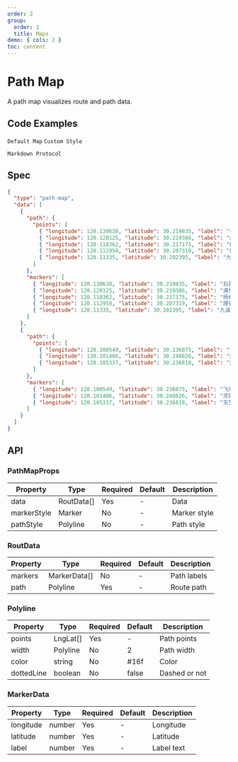 ```yaml
---
order: 2
group:
  order: 2
  title: Maps
demo: { cols: 2 }
toc: content
---
```


# Path Map

A path map visualizes route and path data.

## Code Examples

<code src='./demos/default.tsx'>Default Map</code>
<code src='./demos/line.tsx'>Custom Style</code>

<code src='./demos/markdown.tsx'>Markdown Protocol</code>

## Spec

```json
{
  "type": "path-map",
  "data": [
    {
      "path": {
        "points": [
          { "longitude": 120.130638, "latitude": 30.219835, "label": "石屋洞" },
          { "longitude": 120.128125, "latitude": 30.219386, "label": "满觉陇" },
          { "longitude": 120.118362, "latitude": 30.217175, "label": "杨梅岭" },
          { "longitude": 120.112958, "latitude": 30.207319, "label": "理安寺" },
          { "longitude": 120.11335, "latitude": 30.202395, "label": "九溪烟树" }
        ]
      },
      "markers": [
        { "longitude": 120.130638, "latitude": 30.219835, "label": "石屋洞" },
        { "longitude": 120.128125, "latitude": 30.219386, "label": "满觉陇" },
        { "longitude": 120.118362, "latitude": 30.217175, "label": "杨梅岭" },
        { "longitude": 120.112958, "latitude": 30.207319, "label": "理安寺" },
        { "longitude": 120.11335, "latitude": 30.202395, "label": "九溪烟树" }
      ]
    },
    {
      "path": {
        "points": [
          { "longitude": 120.100549, "latitude": 30.236875, "label": "飞来峰" },
          { "longitude": 120.101406, "latitude": 30.240826, "label": "灵隐寺" },
          { "longitude": 120.105337, "latitude": 30.236818, "label": "天竺三寺" }
        ]
      },
      "markers": [
        { "longitude": 120.100549, "latitude": 30.236875, "label": "飞来峰" },
        { "longitude": 120.101406, "latitude": 30.240826, "label": "灵隐寺" },
        { "longitude": 120.105337, "latitude": 30.236818, "label": "天竺三寺" }
      ]
    }
  ]
}
```

## API

### PathMapProps

| Property    | Type       | Required | Default | Description  |
| ----------- | ---------- | -------- | ------- | ------------ |
| data        | RoutData[] | Yes      | -       | Data         |
| markerStyle | Marker     | No       | -       | Marker style |
| pathStyle   | Polyline   | No       | -       | Path style   |

### RoutData

| Property | Type         | Required | Default | Description |
| -------- | ------------ | -------- | ------- | ----------- |
| markers  | MarkerData[] | No       | -       | Path labels |
| path     | Polyline     | Yes      | -       | Route path  |

### Polyline

| Property   | Type     | Required | Default | Description   |
| ---------- | -------- | -------- | ------- | ------------- |
| points     | LngLat[] | Yes      | -       | Path points   |
| width      | Polyline | No       | 2       | Path width    |
| color      | string   | No       | #16f    | Color         |
| dottedLine | boolean  | No       | false   | Dashed or not |

### MarkerData

| Property  | Type   | Required | Default | Description |
| --------- | ------ | -------- | ------- | ----------- |
| longitude | number | Yes      | -       | Longitude   |
| latitude  | number | Yes      | -       | Latitude    |
| label     | number | Yes      | -       | Label text  |
